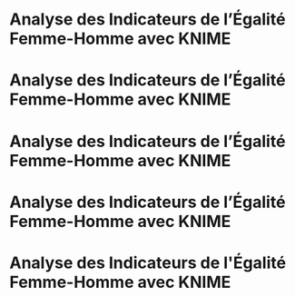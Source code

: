 
# Analyse des Indicateurs de l’Égalité Femme-Homme avec KNIME

# Analyse des Indicateurs de l’Égalité Femme-Homme avec KNIME

# Analyse des Indicateurs de l’Égalité Femme-Homme avec KNIME

# Analyse des Indicateurs de l’Égalité Femme-Homme avec KNIME

# Analyse des Indicateurs de l'Égalité Femme-Homme avec KNIME
